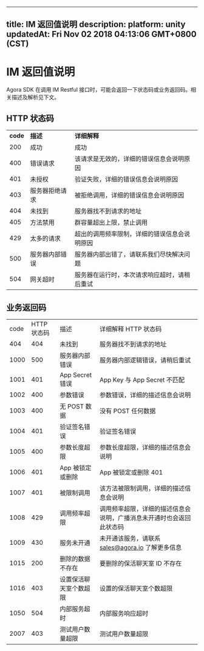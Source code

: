 
---
title: IM 返回值说明
description: 
platform: unity
updatedAt: Fri Nov 02 2018 04:13:06 GMT+0800 (CST)
---
# IM 返回值说明
Agora SDK 在调用 IM Restful 接口时，可能会返回一下状态码或业务返回码。相关描述及解析见下文。

## HTTP 状态码

<table>
<colgroup>
<col/>
<col/>
<col/>
</colgroup>
<tbody>
<tr><td><strong>code</strong></td>
<td><strong>描述</strong></td>
<td><strong>详细解释</strong></td>
</tr>
<tr><td>200</td>
<td>成功</td>
<td>成功</td>
</tr>
<tr><td>400</td>
<td>错误请求</td>
<td>该请求是无效的，详细的错误信息会说明原因</td>
</tr>
<tr><td>401</td>
<td>未授权</td>
<td>验证失败，详细的错误信息会说明原因</td>
</tr>
<tr><td>403</td>
<td>服务器拒绝请求</td>
<td>被拒绝调用，详细的错误信息会说明原因</td>
</tr>
<tr><td>404</td>
<td>未找到</td>
<td>服务器找不到请求的地址</td>
</tr>
<tr><td>405</td>
<td>方法禁用</td>
<td>群容量超出上限，禁止调用</td>
</tr>
<tr><td>429</td>
<td>太多的请求</td>
<td>超出的调用频率限制，详细的错误信息会说明原因</td>
</tr>
<tr><td>500</td>
<td>服务器内部错误</td>
<td>服务器内部出错了，请联系我们尽快解决问题</td>
</tr>
<tr><td>504</td>
<td>网关超时</td>
<td>服务器在运行时，本次请求响应超时，请稍后重试</td>
</tr>
</tbody>
</table>



## 业务返回码

<table>
<colgroup>
<col/>
<col/>
<col/>
<col/>
</colgroup>
<tbody>
<tr><td>code</td>
<td>HTTP 状态码</td>
<td>描述</td>
<td>详细解释                                                            HTTP 状态码</td>
</tr>
<tr><td>404</td>
<td>404</td>
<td>未找到</td>
<td>服务器找不到请求的地址</td>
</tr>
<tr><td>1000</td>
<td>500</td>
<td>服务器内部错误</td>
<td>服务器内部逻辑错误，请稍后重试</td>
</tr>
<tr><td>1001</td>
<td>401</td>
<td>App Secret 错误</td>
<td>App Key 与 App Secret 不匹配</td>
</tr>
<tr><td>1002</td>
<td>400</td>
<td>参数错误</td>
<td>参数错误，详细的描述信息会说明</td>
</tr>
<tr><td>1003</td>
<td>400</td>
<td>无 POST 数据</td>
<td>没有 POST 任何数据</td>
</tr>
<tr><td>1004</td>
<td>401</td>
<td>验证签名错误</td>
<td>验证签名错误</td>
</tr>
<tr><td>1005</td>
<td>400</td>
<td>参数长度超限</td>
<td>参数长度超限，详细的描述信息会说明</td>
</tr>
<tr><td>1006</td>
<td>401</td>
<td>App 被锁定或删除</td>
<td>App 被锁定或删除                                                      401</td>
</tr>
<tr><td>1007</td>
<td>401</td>
<td>被限制调用</td>
<td>该方法被限制调用，详细的描述信息会说明</td>
</tr>
<tr><td>1008</td>
<td>429</td>
<td>调用频率超限</td>
<td>调用频率超限，详细的描述信息会说明，广播消息未开通时也会返回此状态码</td>
</tr>
<tr><td>1009</td>
<td>430</td>
<td>服务未开通</td>
<td>未开通该服务，请联系 <a href="mailto:sales%40agora.io">sales<span>@</span>agora<span>.</span>io</a> 了解更多信息</td>
</tr>
<tr><td>1015</td>
<td>200</td>
<td>删除的数据不存在</td>
<td>要删除的保活聊天室 ID 不存在</td>
</tr>
<tr><td>1016</td>
<td>403</td>
<td>设置保活聊天室个数超限</td>
<td>设置的保活聊天室个数超限</td>
</tr>
<tr><td>1050</td>
<td>504</td>
<td>内部服务超时</td>
<td>内部服务响应超时</td>
</tr>
<tr><td>2007</td>
<td>403</td>
<td>测试用户数量超限</td>
<td>测试用户数量超限</td>
</tr>
</tbody>
</table>





